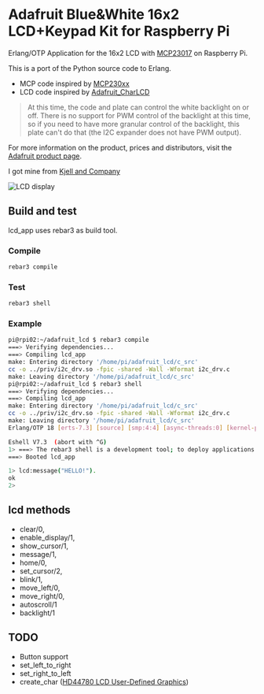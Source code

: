 # Adafruit Blue&White 16x2 LCD+Keypad Kit for Raspberry Pi

Erlang/OTP Application for the 16x2 LCD with [MCP23017](http://ww1.microchip.com/downloads/en/DeviceDoc/21952b.pdf) on Raspberry Pi.

This is a port of the Python source code to Erlang.

* MCP code inspired by [MCP230xx](https://github.com/adafruit/Adafruit_Python_GPIO/blob/master/Adafruit_GPIO/MCP230xx.py)
* LCD code inspired by [Adafruit_CharLCD](https://github.com/adafruit/Adafruit_Python_CharLCD/blob/master/Adafruit_CharLCD/Adafruit_CharLCD.py)

> At this time, the code and plate can control the white backlight on or off. There is no support for PWM control of the backlight at this time, so if you need to have more granular control of the backlight, this plate can't do that (the I2C expander does not have PWM output).

For more information on the product, prices and distributors, visit the [Adafruit product page](https://www.adafruit.com/products/1115).

I got mine from [Kjell and Company](http://www.kjell.com/no/produkter/data-og-nettverk/enkortsdata/raspberry-pi/adafruit-lcd-pabyggingskort-for-raspberry-pi-p87263)

![LCD display](https://farm2.staticflickr.com/1486/25712163793_69ef335a30_z.jpg)

## Build and test

lcd_app uses rebar3 as build tool.

### Compile

```sh
rebar3 compile
```

### Test

```sh
rebar3 shell
```

### Example

```sh
pi@rpi02:~/adafruit_lcd $ rebar3 compile
===> Verifying dependencies...
===> Compiling lcd_app
make: Entering directory '/home/pi/adafruit_lcd/c_src'
cc -o ../priv/i2c_drv.so -fpic -shared -Wall -Wformat i2c_drv.c
make: Leaving directory '/home/pi/adafruit_lcd/c_src'
pi@rpi02:~/adafruit_lcd $ rebar3 shell
===> Verifying dependencies...
===> Compiling lcd_app
make: Entering directory '/home/pi/adafruit_lcd/c_src'
cc -o ../priv/i2c_drv.so -fpic -shared -Wall -Wformat i2c_drv.c
make: Leaving directory '/home/pi/adafruit_lcd/c_src'
Erlang/OTP 18 [erts-7.3] [source] [smp:4:4] [async-threads:0] [kernel-poll:false]

Eshell V7.3  (abort with ^G)
1> ===> The rebar3 shell is a development tool; to deploy applications in production, consider using releases (http://www.rebar3.org/v3.0/docs/releases)
===> Booted lcd_app

1> lcd:message("HELLO!").
ok
2>
```

## lcd methods

* clear/0,
* enable_display/1,
* show_cursor/1,
* message/1,
* home/0,
* set_cursor/2,
* blink/1,
* move_left/0,
* move_right/0,
* autoscroll/1
* backlight/1

## TODO

* Button support
* set_left_to_right
* set_right_to_left
* create_char ([HD44780 LCD User-Defined Graphics](http://www.quinapalus.com/hd44780udg.html))
